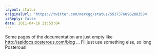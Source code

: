 ```yaml
---
layout: status
originalUrl: 'https://twitter.com/marcgg/status/59373768962883584'
isReply: false
date: 2011-04-16 21:53:04
---
```


Some pages of the documentation are just empty like http://apidocs.posterous.com/blog ... I'll just use something else, so long Posterous!
